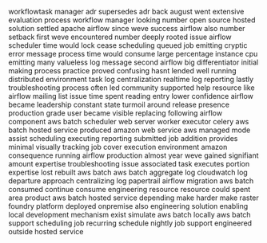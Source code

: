 workflowtask manager adr supersedes adr back august went extensive evaluation process workflow manager looking number open source hosted solution settled apache airflow since weve success airflow also number setback first weve encountered number deeply rooted issue airflow scheduler time would lock cease scheduling queued job emitting cryptic error message process time would consume large percentage instance cpu emitting many valueless log message second airflow big differentiator initial making process practice proved confusing hasnt lended well running distributed environment task log centralization realtime log reporting lastly troubleshooting process often led community supported help resource like airflow mailing list issue time spent reading entry lower confidence airflow became leadership constant state turmoil around release presence production grade user became visible replacing following airflow component aws batch scheduler web server worker executor celery aws batch hosted service produced amazon web service aws managed mode assist scheduling executing reporting submitted job addition provides minimal visually tracking job cover execution environment amazon consequence running airflow production almost year weve gained signifiant amount expertise troubleshooting issue associated task executes portion expertise lost rebuilt aws batch aws batch aggregate log cloudwatch log departure approach centralizing log papertrail airflow migration aws batch consumed continue consume engineering resource resource could spent area product aws batch hosted service depending make harder make raster foundry platform deployed onpremise also engineering solution enabling local development mechanism exist simulate aws batch locally aws batch support scheduling job recurring schedule nightly job support engineered outside hosted service